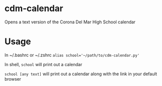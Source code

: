 # cdm-calendar
Opens a text version of the Corona Del Mar High School calendar
# Usage
In ~/.bashrc or ~/.zshrc ```alias school='~/path/to/cdm-calendar.py' ```

In shell, ```school``` will print out a calendar

```school [any text]``` will print out a calendar along with the link in your default browser
